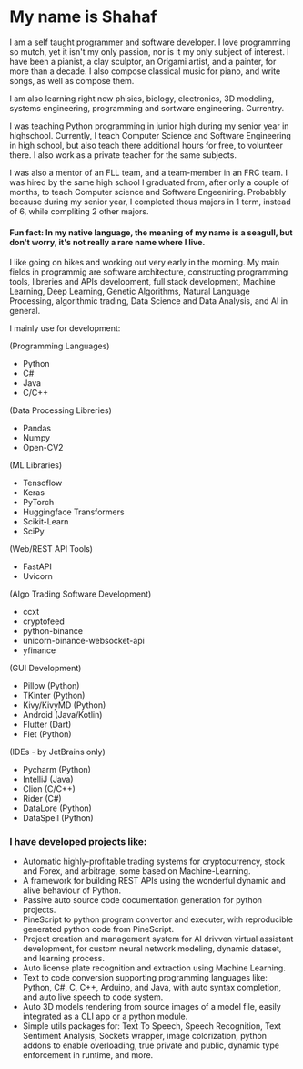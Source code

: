 # My name is Shahaf


I am a self taught programmer and software developer. I love programming so mutch, yet it isn't my only passion, nor is it my only subject of interest.
I have been a pianist, a clay sculptor, an Origami artist, and a painter, for more than a decade. I also compose classical music for piano, and write songs, as well as compose them.

I am also learning right now phisics, biology, electronics, 3D modeling, systems engineering, programming and sortware engineering.
Currentry.

I was teaching Python programming in junior high during my senior year in highschool.
Currently, I teach Computer Science and Software Engineering in high school, but also teach there additional hours for free, to volunteer there.
I also work as a private teacher for the same subjects.

I was also a mentor of an FLL team, and a team-member in an FRC team.
I was hired by the same high school I graduated from, after only a couple of months, to teach Computer science and Software Engeeniring. Probabbly because during my senior year, I completed thous majors in 1 term, instead of 6, while compliting 2 other majors.

#### Fun fact: In my native language, the meaning of my name is a seagull, but don't worry, it's not really a rare name where I live.

I like going on hikes and working out very early in the morning.
My main fields in programmig are software architecture, constructing programming tools, libreries and APIs development, full stack development, Machine Learning, 
Deep Learning, Genetic Algorithms, Natural Language Processing, algorithmic trading, Data Science and Data Analysis, and AI in general. 

I mainly use for development:

(Programming Languages)
 - Python
 - C#
 - Java
 - C/C++
 
(Data Processing Libreries)
 - Pandas
 - Numpy
 - Open-CV2

(ML Libraries)
 - Tensoflow
 - Keras
 - PyTorch
 - Huggingface Transformers
 - Scikit-Learn
 - SciPy

(Web/REST API Tools)
 - FastAPI
 - Uvicorn

(Algo Trading Software Development)
 - ccxt
 - cryptofeed
 - python-binance
 - unicorn-binance-websocket-api
 - yfinance

(GUI Development)
 - Pillow (Python)
 - TKinter (Python)
 - Kivy/KivyMD (Python)
 - Android (Java/Kotlin)
 - Flutter (Dart)
 - Flet (Python)

(IDEs - by JetBrains only)
 - Pycharm (Python)
 - IntelliJ (Java)
 - Clion (C/C++)
 - Rider (C#)
 - DataLore (Python)
 - DataSpell (Python)

### I have developed projects like:
  - Automatic highly-profitable trading systems for cryptocurrency, stock and Forex, and arbitrage, some based on Machine-Learning.
  - A framework for building REST APIs using the wonderful dynamic and alive behaviour of Python.
  - Passive auto source code documentation generation for python projects.
  - PineScript to python program convertor and executer, with reproducible generated python code from PineScript.
  - Project creation and management system for AI drivven virtual assistant development, for custom neural network modeling, dynamic dataset, and learning process.
  - Auto license plate recognition and extraction using Machine Learning.
  - Text to code conversion supporting programming languages like: Python, C#, C, C++, Arduino, and Java, with auto syntax completion, and auto live speech to code system.
  - Auto 3D models rendering from source images of a model file, easily integrated as a CLI app or a python module.
  - Simple utils packages for: Text To Speech, Speech Recognition, Text Sentiment Analysis, Sockets wrapper, image colorization, python addons to enable overloading, true private and public, dynamic type enforcement in runtime, and more.
